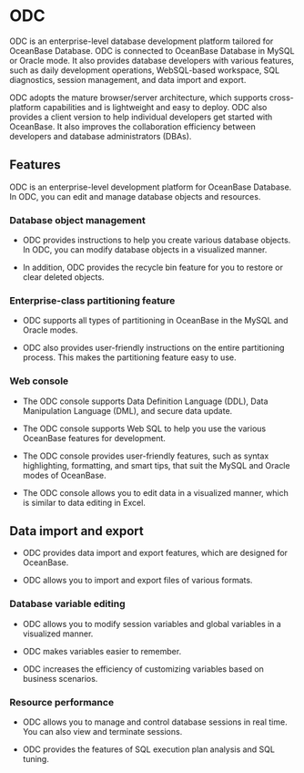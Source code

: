 # ODC

ODC is an enterprise-level database development platform tailored for OceanBase Database. ODC is connected to OceanBase Database in MySQL or Oracle mode. It also provides database developers with various features, such as daily development operations, WebSQL-based workspace, SQL diagnostics, session management, and data import and export. 

ODC adopts the mature browser/server architecture, which supports cross-platform capabilities and is lightweight and easy to deploy. ODC also provides a client version to help individual developers get started with OceanBase. It also improves the collaboration efficiency between developers and database administrators (DBAs). 

## Features

ODC is an enterprise-level development platform for OceanBase Database. In ODC, you can edit and manage database objects and resources. 

### Database object management

* ODC provides instructions to help you create various database objects. In ODC, you can modify database objects in a visualized manner. 

* In addition, ODC provides the recycle bin feature for you to restore or clear deleted objects. 

### Enterprise-class partitioning feature

* ODC supports all types of partitioning in OceanBase in the MySQL and Oracle modes. 

* ODC also provides user-friendly instructions on the entire partitioning process. This makes the partitioning feature easy to use. 

### Web console

* The ODC console supports Data Definition Language (DDL), Data Manipulation Language (DML), and secure data update. 

* The ODC console supports Web SQL to help you use the various OceanBase features for development. 

* The ODC console provides user-friendly features, such as syntax highlighting, formatting, and smart tips, that suit the MySQL and Oracle modes of OceanBase. 

* The ODC console allows you to edit data in a visualized manner, which is similar to data editing in Excel. 

## Data import and export

* ODC provides data import and export features, which are designed for OceanBase. 

* ODC allows you to import and export files of various formats. 

### Database variable editing

* ODC allows you to modify session variables and global variables in a visualized manner. 

* ODC makes variables easier to remember. 

* ODC increases the efficiency of customizing variables based on business scenarios. 


### Resource performance

* ODC allows you to manage and control database sessions in real time. You can also view and terminate sessions. 

* ODC provides the features of SQL execution plan analysis and SQL tuning.